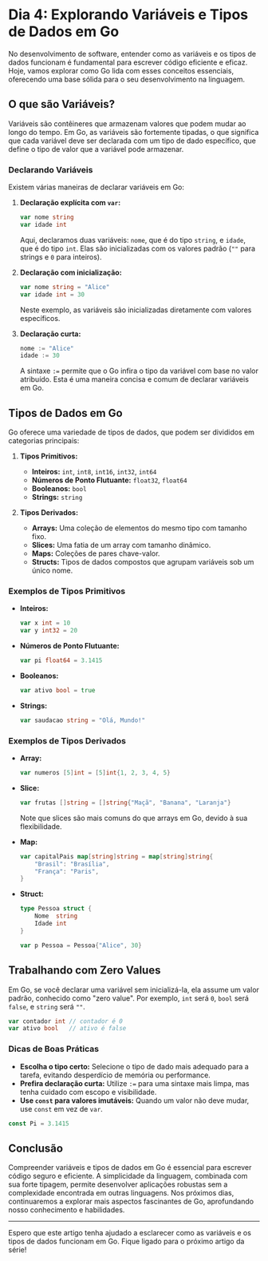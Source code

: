 # Dia 4: Explorando Variáveis e Tipos de Dados em Go

No desenvolvimento de software, entender como as variáveis e os tipos de dados funcionam é fundamental para escrever código eficiente e eficaz. Hoje, vamos explorar como Go lida com esses conceitos essenciais, oferecendo uma base sólida para o seu desenvolvimento na linguagem.

## O que são Variáveis?

Variáveis são contêineres que armazenam valores que podem mudar ao longo do tempo. Em Go, as variáveis são fortemente tipadas, o que significa que cada variável deve ser declarada com um tipo de dado específico, que define o tipo de valor que a variável pode armazenar.

### Declarando Variáveis

Existem várias maneiras de declarar variáveis em Go:

1. **Declaração explícita com `var`:**

   ```go
   var nome string
   var idade int
   ```

   Aqui, declaramos duas variáveis: `nome`, que é do tipo `string`, e `idade`, que é do tipo `int`. Elas são inicializadas com os valores padrão (`""` para strings e `0` para inteiros).

2. **Declaração com inicialização:**

   ```go
   var nome string = "Alice"
   var idade int = 30
   ```

   Neste exemplo, as variáveis são inicializadas diretamente com valores específicos.

3. **Declaração curta:**

   ```go
   nome := "Alice"
   idade := 30
   ```

   A sintaxe `:=` permite que o Go infira o tipo da variável com base no valor atribuído. Esta é uma maneira concisa e comum de declarar variáveis em Go.

## Tipos de Dados em Go

Go oferece uma variedade de tipos de dados, que podem ser divididos em categorias principais:

1. **Tipos Primitivos:**
   - **Inteiros:** `int`, `int8`, `int16`, `int32`, `int64`
   - **Números de Ponto Flutuante:** `float32`, `float64`
   - **Booleanos:** `bool`
   - **Strings:** `string`

2. **Tipos Derivados:**
   - **Arrays:** Uma coleção de elementos do mesmo tipo com tamanho fixo.
   - **Slices:** Uma fatia de um array com tamanho dinâmico.
   - **Maps:** Coleções de pares chave-valor.
   - **Structs:** Tipos de dados compostos que agrupam variáveis sob um único nome.

### Exemplos de Tipos Primitivos

- **Inteiros:**

   ```go
   var x int = 10
   var y int32 = 20
   ```

- **Números de Ponto Flutuante:**

   ```go
   var pi float64 = 3.1415
   ```

- **Booleanos:**

   ```go
   var ativo bool = true
   ```

- **Strings:**

   ```go
   var saudacao string = "Olá, Mundo!"
   ```

### Exemplos de Tipos Derivados

- **Array:**

   ```go
   var numeros [5]int = [5]int{1, 2, 3, 4, 5}
   ```

- **Slice:**

   ```go
   var frutas []string = []string{"Maçã", "Banana", "Laranja"}
   ```

   Note que slices são mais comuns do que arrays em Go, devido à sua flexibilidade.

- **Map:**

   ```go
   var capitalPais map[string]string = map[string]string{
       "Brasil": "Brasília",
       "França": "Paris",
   }
   ```

- **Struct:**

   ```go
   type Pessoa struct {
       Nome  string
       Idade int
   }

   var p Pessoa = Pessoa{"Alice", 30}
   ```

## Trabalhando com Zero Values

Em Go, se você declarar uma variável sem inicializá-la, ela assume um valor padrão, conhecido como "zero value". Por exemplo, `int` será `0`, `bool` será `false`, e `string` será `""`.

```go
var contador int // contador é 0
var ativo bool   // ativo é false
```

### Dicas de Boas Práticas

- **Escolha o tipo certo:** Selecione o tipo de dado mais adequado para a tarefa, evitando desperdício de memória ou performance.
- **Prefira declaração curta:** Utilize `:=` para uma sintaxe mais limpa, mas tenha cuidado com escopo e visibilidade.
- **Use `const` para valores imutáveis:** Quando um valor não deve mudar, use `const` em vez de `var`.

```go
const Pi = 3.1415
```


## Conclusão

Compreender variáveis e tipos de dados em Go é essencial para escrever código seguro e eficiente. A simplicidade da linguagem, combinada com sua forte tipagem, permite desenvolver aplicações robustas sem a complexidade encontrada em outras linguagens. Nos próximos dias, continuaremos a explorar mais aspectos fascinantes de Go, aprofundando nosso conhecimento e habilidades.

---

Espero que este artigo tenha ajudado a esclarecer como as variáveis e os tipos de dados funcionam em Go. Fique ligado para o próximo artigo da série!